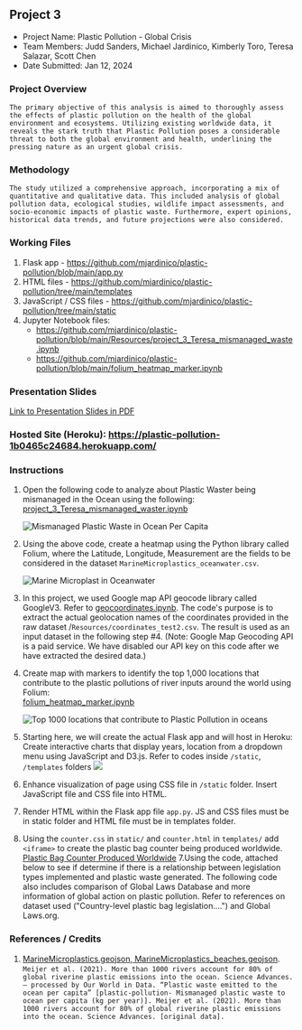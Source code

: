 ##  Project 3
* Project Name: Plastic Pollution - Global Crisis
* Team Members: Judd Sanders, Michael Jardinico, Kimberly Toro, Teresa Salazar, Scott Chen
* Date Submitted: Jan 12, 2024

### Project Overview
`The primary objective of this analysis is aimed to thoroughly assess the effects of plastic pollution on the health of the global environment and ecosystems. Utilizing existing worldwide data, it reveals the stark truth that Plastic Pollution poses a considerable threat to both the global environment and health, underlining the pressing nature as an urgent global crisis. `

### Methodology
`The study utilized a comprehensive approach, incorporating a mix of quantitative and qualitative data. This included analysis of global pollution data, ecological studies, wildlife impact assessments, and socio-economic impacts of plastic waste. Furthermore, expert opinions, historical data trends, and future projections were also considered.`

### Working Files
1. Flask app - https://github.com/mjardinico/plastic-pollution/blob/main/app.py
2. HTML files - https://github.com/mjardinico/plastic-pollution/tree/main/templates
3. JavaScript / CSS files - https://github.com/mjardinico/plastic-pollution/tree/main/static
4. Jupyter Notebook files: 
    - https://github.com/mjardinico/plastic-pollution/blob/main/Resources/project_3_Teresa_mismanaged_waste.ipynb 
    - https://github.com/mjardinico/plastic-pollution/blob/main/folium_heatmap_marker.ipynb 


### Presentation Slides
[Link to Presentation Slides in PDF](https://github.com/mjardinico/plastic-pollution/blob/main/Resources/Plastic_Pollution.pdf)



### Hosted Site (Heroku):  https://plastic-pollution-1b0465c24684.herokuapp.com/ 


### Instructions
1. Open the following code to analyze about Plastic Waster being mismanaged in the Ocean using the following: [project_3_Teresa_mismanaged_waster.ipynb](https://github.com/mjardinico/plastic-pollution/blob/main/Resources/project_3_Teresa_mismanaged_waste.ipynb) 

    ![Mismanaged Plastic Waste in Ocean Per Capita](https://github.com/mjardinico/plastic-pollution/blob/main/Resources/mismanaged_plastic_waste_to_ocean_per_capita.png)

2. Using the above code, create a heatmap using the Python library called Folium, where the Latitude, Longitude, Measurement are the fields to be considered in the dataset `MarineMicroplastics_oceanwater.csv`.

    ![Marine Microplast in Oceanwater](https://github.com/mjardinico/plastic-pollution/blob/main/Resources/marine_microplastics_img.png)

3. In this project, we used Google map API geocode library called GoogleV3. Refer to [geocoordinates.ipynb](https://github.com/mjardinico/plastic-pollution/blob/main/geo_coordinates.ipynb). The code's purpose is to extract the actual geolocation names of the coordinates provided in the raw dataset /`Resources/coordinates_test2.csv`. The result is used as an input dataset in the following step #4. (Note: Google Map Geocoding API is a paid service. We have disabled our API key on this code after we have extracted the desired data.)

4. Create map with markers to identify the top 1,000 locations that contribute to the plastic pollutions of river inputs around the world using Folium:  
[folium_heatmap_marker.ipynb](https://github.com/mjardinico/plastic-pollution/blob/main/folium_heatmap_marker.ipynb)
    
    <!-- ![Plastic Pollution River Input Heatmap](https://github.com/mjardinico/plastic-pollution/blob/main/Resources/40000_locations_river_inputs.png) -->

     ![Top 1000 locations that contribute to Plastic Pollution in oceans](https://github.com/mjardinico/plastic-pollution/blob/main/Resources/top_1000_river_inputs.png)

5. Starting here, we will create the actual Flask app and will host in Heroku: 
Create interactive charts that display years, location from a dropdown menu using JavaScript and D3.js. Refer to codes inside `/static`, `/templates` folders
    ![](https://github.com/mjardinico/plastic-pollution/blob/main/Resources/Flask_app_img.png)


6. Enhance visualization of page using CSS file in `/static` folder. Insert JavaScript file and CSS file into HTML. 

7. Render HTML within the Flask app file `app.py`. JS and CSS files must be in static folder and HTML file must be in templates folder.

8. Using the `counter.css` in `static/` and `counter.html` in `templates/` add `<iframe>` to create the plastic bag counter being produced worldwide. 
    [Plastic Bag Counter Produced Worldwide](https://plastic-pollution-1b0465c24684.herokuapp.com/bagcounter) 
7.Using the code, attached below to see if determine if there is a relationship between legislation types implemented and plastic waste generated. The following code also includes comparison of Global Laws Database and more information of global action on plastic pollution. Refer to references on dataset used ("Country-level plastic bag legislation....") and Global Laws.org.


### References / Credits
1. [MarineMicroplastics.geojson, MarineMicroplastics_beaches.geojson](https://www.ncei.noaa.gov/products/microplastics).
`Meijer et al. (2021). More than 1000 rivers account for 80% of global riverine plastic emissions into the ocean. Science Advances. – processed by Our World in Data. “Plastic waste emitted to the ocean per capita” [plastic-pollution- Mismanaged plastic waste to ocean per capita (kg per year)]. Meijer et al. (2021). More than 1000 rivers account for 80% of global riverine plastic emissions into the ocean. Science Advances. [original data].`



